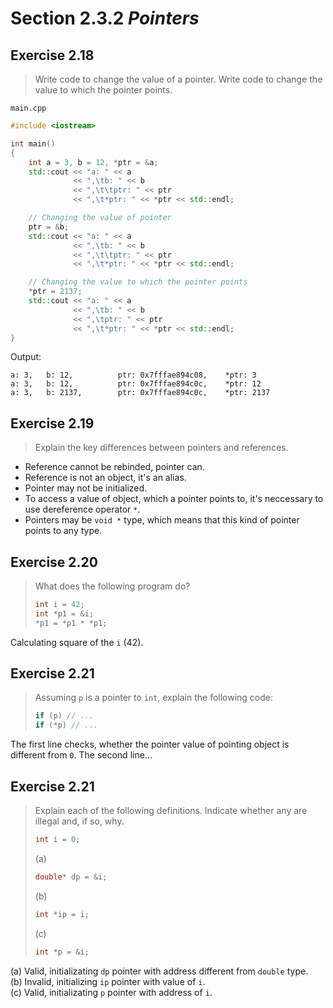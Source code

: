 # Section 2.3.2 _Pointers_

## Exercise 2.18

> Write code to change the value of a pointer. Write code to change the value to which the pointer points.

`main.cpp`
```cpp
#include <iostream>

int main()
{
    int a = 3, b = 12, *ptr = &a;
    std::cout << "a: " << a
              << ",\tb: " << b
              << ",\t\tptr: " << ptr
              << ",\t*ptr: " << *ptr << std::endl;

    // Changing the value of pointer
    ptr = &b;
    std::cout << "a: " << a
              << ",\tb: " << b
              << ",\t\tptr: " << ptr
              << ",\t*ptr: " << *ptr << std::endl;

    // Changing the value to which the pointer points
    *ptr = 2137;
    std::cout << "a: " << a
              << ",\tb: " << b
              << ",\tptr: " << ptr
              << ",\t*ptr: " << *ptr << std::endl;
}
```

Output:
```
a: 3,   b: 12,          ptr: 0x7fffae894c08,    *ptr: 3
a: 3,   b: 12,          ptr: 0x7fffae894c0c,    *ptr: 12
a: 3,   b: 2137,        ptr: 0x7fffae894c0c,    *ptr: 2137
```



## Exercise 2.19

> Explain the key differences between pointers and references.

- Reference cannot be rebinded, pointer can.
- Reference is not an object, it's an alias.
- Pointer may not be initialized.
- To access a value of object, which a pointer points to, it's neccessary to use dereference operator `*`.
- Pointers may be `void *` type, which means that this kind of pointer points to any type.



## Exercise 2.20

> What does the following program do?
>
> ```cpp
> int i = 42;
> int *p1 = &i;
> *p1 = *p1 * *p1;
> ```

Calculating square of the `i` ($42$).



## Exercise 2.21

> Assuming `p` is a pointer to `int`, explain the following code:
>
> ```cpp
> if (p) // ...
> if (*p) // ...
> ```

The first line checks, whether the pointer value of pointing object is different from `0`.
The second line...



## Exercise 2.21

> Explain each of the following definitions. Indicate whether any are illegal and, if so, why.
>
> ```cpp
> int i = 0;
> ```
> (a)
> ```cpp
> double* dp = &i;
> ```
> (b)
> ```cpp
> int *ip = i;
> ```
> (c)
> ```cpp
> int *p = &i;
> ```

(a) Valid, initializating `dp` pointer with address different from `double` type.  
(b) Invalid, initializing `ip` pointer with value of `i`.  
(c) Valid, initializating `p` pointer with address of `i`.

